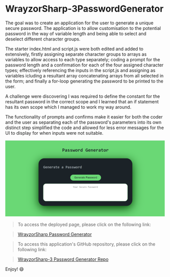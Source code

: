 # WrayzorSharp-3PasswordGenerator

The goal was to create an application for the user to generate a unique secure password. The application is to allow customisation to the potential password in the way of variable length and being able to select and deselect different character groups.

The starter index.html and script.js were both edited and added to extensively, firstly assigning separate character groups to arrays as variables to allow access to each type separately; coding a prompt for the password length and a confirmation for each of the four assigned character types; effectively referencing the inputs in the script.js and assigning as variables icluding a resultant array concatenating arrays from all selected in the form; and finally a for-loop generating the password to be printed to the user.

A challenge were discovering I was required to define the constant for the resultant password in the correct scope and I learned that an if statement has its own scope which I managed to work my way around.

The functionality of prompts and confirms make it easier for both the coder and the user as separating each of the password's parameters into its own distinct step simplified the code and allowed for less error messages for the UI to display for when inputs were not suitable.

![Webpage Image](<./screenshots/Screenshot (5).png>)

> To access the deployed page, please click on the following link:

> [WrayzorSharp Password Generator](https://jackowray.github.io/WrayzorSharp-3PasswordGenerator/)

> To access this application's GitHub repository, please click on the following link:

> [WrayzorSharp-3 Password Generator Repo](https://github.com/JackoWray/WrayzorSharp-3PasswordGenerator)

Enjoy! 😄
